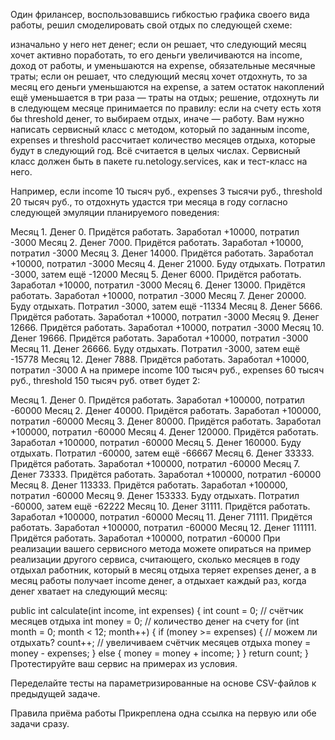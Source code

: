 Один фрилансер, воспользовавшись гибкостью графика своего вида работы, решил смоделировать свой отдых по следующей схеме:

изначально у него нет денег; если он решает, что следующий месяц хочет активно поработать, то его деньги увеличиваются на income, доход от работы, и уменьшаются на expense, обязательные месячные траты; если он решает, что следующий месяц хочет отдохнуть, то за месяц его деньги уменьшаются на expense, а затем остаток накоплений ещё уменьшается в три раза — траты на отдых; решение, отдохнуть ли в следующем месяце принимается по правилу: если на счету есть хотя бы threshold денег, то выбираем отдых, иначе — работу. Вам нужно написать сервисный класс с методом, который по заданным income, expenses и threshold рассчитает количество месяцев отдыха, которые будут в следующий год. Всё считается в целых числах. Сервисный класс должен быть в пакете ru.netology.services, как и тест-класс на него.

Например, если income 10 тысяч руб., expenses 3 тысячи руб., threshold 20 тысяч руб., то отдохнуть удастся три месяца в году согласно следующей эмуляции планируемого поведения:

Месяц 1. Денег 0. Придётся работать. Заработал +10000, потратил -3000 Месяц 2. Денег 7000. Придётся работать. Заработал +10000, потратил -3000 Месяц 3. Денег 14000. Придётся работать. Заработал +10000, потратил -3000 Месяц 4. Денег 21000. Буду отдыхать. Потратил -3000, затем ещё -12000 Месяц 5. Денег 6000. Придётся работать. Заработал +10000, потратил -3000 Месяц 6. Денег 13000. Придётся работать. Заработал +10000, потратил -3000 Месяц 7. Денег 20000. Буду отдыхать. Потратил -3000, затем ещё -11334 Месяц 8. Денег 5666. Придётся работать. Заработал +10000, потратил -3000 Месяц 9. Денег 12666. Придётся работать. Заработал +10000, потратил -3000 Месяц 10. Денег 19666. Придётся работать. Заработал +10000, потратил -3000 Месяц 11. Денег 26666. Буду отдыхать. Потратил -3000, затем ещё -15778 Месяц 12. Денег 7888. Придётся работать. Заработал +10000, потратил -3000 А на примере income 100 тысяч руб., expenses 60 тысяч руб., threshold 150 тысяч руб. ответ будет 2:

Месяц 1. Денег 0. Придётся работать. Заработал +100000, потратил -60000 Месяц 2. Денег 40000. Придётся работать. Заработал +100000, потратил -60000 Месяц 3. Денег 80000. Придётся работать. Заработал +100000, потратил -60000 Месяц 4. Денег 120000. Придётся работать. Заработал +100000, потратил -60000 Месяц 5. Денег 160000. Буду отдыхать. Потратил -60000, затем ещё -66667 Месяц 6. Денег 33333. Придётся работать. Заработал +100000, потратил -60000 Месяц 7. Денег 73333. Придётся работать. Заработал +100000, потратил -60000 Месяц 8. Денег 113333. Придётся работать. Заработал +100000, потратил -60000 Месяц 9. Денег 153333. Буду отдыхать. Потратил -60000, затем ещё -62222 Месяц 10. Денег 31111. Придётся работать. Заработал +100000, потратил -60000 Месяц 11. Денег 71111. Придётся работать. Заработал +100000, потратил -60000 Месяц 12. Денег 111111. Придётся работать. Заработал +100000, потратил -60000 При реализации вашего сервисного метода можете опираться на пример реализации другого сервиса, считающего, сколько месяцев в году отдыхал работник, который в месяц отдыха теряет expenses денег, а в месяц работы получает income денег, а отдыхает каждый раз, когда денег хватает на следующий месяц:

public int calculate(int income, int expenses) {
    int count = 0; // счётчик месяцев отдыха
    int money = 0; // количество денег на счету
    for (int month = 0; month < 12; month++) {
        if (money >= expenses) { // можем ли отдыхать?
            count++; // увеличиваем счётчик месяцев отдыха
            money = money - expenses;
        } else {
            money = money + income;
        }
    }
    return count;
}
Протестируйте ваш сервис на примерах из условия.

Переделайте тесты на параметризированные на основе CSV-файлов к предыдущей задаче.

Правила приёма работы Прикреплена одна ссылка на первую или обе задачи сразу.
